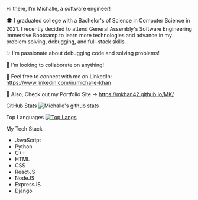 Hi there, I’m Michalle, a software engineer!

🎓 I graduated college with a Bachelor's of Science in Computer Science in 2021. I recently decided to attend General Assembly's Software Engineering Immersive Bootcamp to learn more technologies and advance in my problem solving, debugging, and full-stack skills.

✨ I'm passionate about debugging code and solving problems!

💞️ I’m looking to collaborate on anything!

🔗 Feel free to connect with me on LinkedIn: https://www.linkedin.com/in/michalle-khan

🌼 Also, Check out my Portfolio Site -> https://mkhan42.github.io/MK/

<!---
mkhan42/mkhan42 is a ✨ special ✨ repository because its `README.md` (this file) appears on your GitHub profile.
You can click the Preview link to take a look at your changes.
--->

GitHub Stats
![Michalle's github stats](https://github-readme-stats.vercel.app/api?username=mkhan42)

Top Languages
[![Top Langs](https://github-readme-stats.vercel.app/api/top-langs/?username=mkhan42)](https://github.com/mkhan42/github-readme-stats)

My Tech Stack
- JavaScript
- Python
- C++
- HTML
- CSS
- ReactJS
- NodeJS
- ExpressJS
- Django
